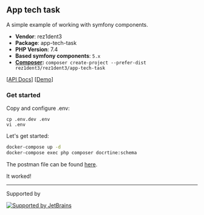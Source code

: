 ## App tech task

A simple example of working with symfony components.

* **Vendor**: rez1dent3
* **Package**: app-tech-task
* **PHP Version**: 7.4
* **Based symfony components**: `5.x`
* **[Composer](https://getcomposer.org/):** `composer create-project --prefer-dist rez1dent3/rez1dent3/app-tech-task`


[[API Docs](https://documenter.getpostman.com/view/5325225/TVKA5eob)] 
[[Demo](https://tech-task-app.herokuapp.com/)] 

### Get started 

Copy and configure .env:
```
cp .env.dev .env
vi .env
```

Let's get started:
```bash
docker-compose up -d
docker-compose exec php composer docrtine:schema
```

The postman file can be found [here](https://raw.githubusercontent.com/rez1dent3/app-tech-task/master/API.postman_collection.json).

It worked!

---
Supported by

[![Supported by JetBrains](https://cdn.rawgit.com/bavix/development-through/46475b4b/jetbrains.svg)](https://www.jetbrains.com/)
